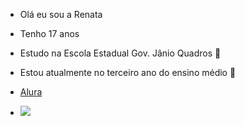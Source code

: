 - Olá eu sou a Renata
- Tenho 17 anos 
- Estudo na Escola Estadual Gov. Jânio Quadros 🏫
- Estou atualmente no terceiro ano do ensino médio 🎒

- [Alura](https://cursos.alura.com.br/course/repositorio-digital-compartilhar-seus-projetos/task/145213)

- ![]([https://tenor.com/pt-BR/view/mike-wazowski-gif-1923865](https://tenor.com/pt-BR/view/wazowski-mike-mike-sulivan-meme-monster-inc-gif-19634164))


